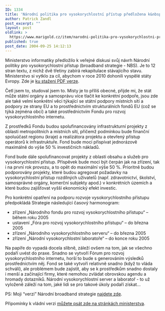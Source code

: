 ```yaml
---
ID: 1334
title: 'Národní politika pro vysokorychlostní přístup předložena k&nbsp;veřejné diskusi'
author: Patrick Zandl
post_excerpt: ""
layout: post
oldlink: >
  https://www.marigold.cz/item/narodni-politika-pro-vysokorychlostni-pristup-predlozena-k-verejne-diskusi
published: true
post_date: 2004-09-25 14:12:13
---
```

<p>
Ministerstvo informatiky předložilo k veřejné diskusi svůj návrh  Národní politiky pro vysokorychlostní přístup (broadband strategie - NBS). Je to 12 stran textu, z nichž dvě třetiny zabírá rekapitulace stávajícího stavu. Ministerstvo si vytklo za cíl, abychom v roce 2010 dohonili vyspělé státy Evropy. Zde je <a href="http://www.micr.cz/images/dokumenty/NBBS.pdf">ku stažení PDF verze</a>.</p>

<p>
Četl jsem to, studoval jsem to. Místy je to příliš obecné, přijde mi, že stát může státní orgány a samosprávu více tlačit ke konkrétní podpoře, jsou zde ale také velmi konkrétní věci týkající se státní podpory místních sítí a podpory ze strany EU a to prostřednictvím strukturálních fondů EU (což se týká zejména obcí) a také prostřednictvím Fondu pro rozvoj vysokorychlostního internetu. </p>

<p>
Z prostředků Fondu budou spolufinancovány infrastrukturní projekty z oblasti metropolitních a místních sítí, přičemž podmínkou bude finanční spoluúčast regionu (kraje) a realizátora projektu a otevřený přístup operátorů k infrastruktuře. Fond bude moci přispívat jednorázově maximálně do výše 50 % investičních nákladů.</p>

<p>
Fond bude dále spolufinancovat projekty z oblasti obsahu a služeb pro vysokorychlostní přístup. Příspěvek bude moci být čerpán jak na zřízení, tak i na první rok provozu, a to opět do maximální výše 50 %. Prioritně budou podporovány projekty, které budou agregovat požadavky na vysokorychlostní přístup rozdílných uživatelů (např. zdravotnictví, školství, samosprávné orgány, komerční subjekty apod.) v konkrétních územích a které budou zajišťovat vyšší ekonomický efekt investic.</p>

<p>
Pro konkrétní opatření na podporu rozvoje vysokorychlostního přístupu předpokládá Strategie následující časový harmonogram:</p>

<ul>
<li>zřízení „Národního fondu pro rozvoj vysokorychlostního přístupu“ – během roku 2005</li>
<li>ustavení „Fóra pro rozvoj vysokorychlostního přístupu“ – do března 2005</li>
<li>zřízení „Národního vysokorychlostního serveru“ – do března 2005</li>
<li>zřízení „Národní vysokorychlostní laboratoře“ – do konce roku 2005</li>
</ul>
<p>
Na papíře do vypadá docela slibně, záleží ovšem na tom, jak se všechno podaří uvést do praxe. Snadno se vytvoří Fórum pro rozvoj vysokorychlostního internetu, horší to bude s generováním výsledků prostřednictvím něj. Fond se také vytvoří relativně snadno (když to vláda schválí), ale problémem bude zajistit, aby se k prostředkům snadno dostaly i menší a začínající firmy, které nemohou zvládat obrovskou agendu a hromady dotazníků. Národní vysokorychlostní server a laboratoř - to už vyloženě záleží na tom, jaké lidi se pro takové úkoly podaří získat&#8230;</p>

<p>
PS: Moji &#8220;verzi&#8221; Národní broadband strategie <a href="http://www.lupa.cz/clanek.php3?show=3570">najdete zde</a>.
</p>

<p>
Připomínky k vládní verzi <a href="http://www.micr.cz/scripts/modules/disc/messages.php?did=20">můžete psát zde na stránkách ministerstva</a>.
</p>
